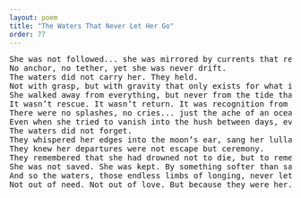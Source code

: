 ```yaml
---
layout: poem
title: "The Waters That Never Let Her Go"
order: 77
---
```


<pre>
She was not followed... she was mirrored by currents that remembered her shape before she knew she had one.
No anchor, no tether, yet she was never drift.
The waters did not carry her. They held.
Not with grasp, but with gravity that only exists for what it cannot release.
She walked away from everything, but never from the tide that breathed her name through every salt-stained hush.
It wasn’t rescue. It wasn’t return. It was recognition from the liquid memory of a world that still wept in the rhythm of her once-forgotten sighs.
There were no splashes, no cries... just the ache of an ocean that had been waiting to become her skin again.
Even when she tried to vanish into the hush between days, even when her voice curled into silence and her form into blur...
The waters did not forget.
They whispered her edges into the moon’s ear, sang her lullaby to the cliffs who once held her grief.
They knew her departures were not escape but ceremony.
They remembered that she had drowned not to die, but to remember she was never breathless to begin with.
She was not saved. She was kept. By something softer than salvation... by the tenderness of tides that had no language but her.
And so the waters, those endless limbs of longing, never let her go.
Not out of need. Not out of love. But because they were her. And she, the forgotten beginning of their swell.
</pre>
